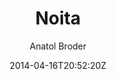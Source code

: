 ---
title: "Noita"
github: https://github.com/penibelst/jekyll-noita
demo: http://noita.penibelst.de/
author: Anatol Broder

ssg:
  - Jekyll
cms:
  - No Cms
date: 2014-04-16T20:52:20Z
github_branch: gh-pages
---